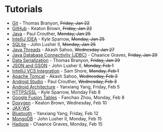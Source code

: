 Tutorials
=========

* [Git](https://github.com/CourseReps/ECEN489-Spring2016/wiki/git) - Thomas Branyon, ~~Friday, Jan 22~~
* [GitHub](https://github.com/CourseReps/ECEN489-Spring2016/wiki/github) - Keaton Brown, ~~Friday, Jan 22~~
* [Java](https://github.com/CourseReps/ECEN489-Spring2016/wiki/java) - Paul Crouther, ~~Monday, Jan 25~~
* [IntelliJ IDEA](https://github.com/CourseReps/ECEN489-Spring2016/wiki/intellij) - Kyle Sparrow, ~~Monday, Jan 25~~
* [SQLite](https://github.com/CourseReps/ECEN489-Spring2016/wiki/sqlite) - John Lusher II, ~~Monday, Jan 25~~
* [Java Threads](https://github.com/CourseReps/ECEN489-Spring2016/wiki/threads) - Akash Sahoo, ~~Wednesday Jan 27~~
* [Java Database Connectivity (JDBC)](https://github.com/CourseReps/ECEN489-Spring2016/wiki/jdbc) - Chaance Graves, ~~Friday, Jan 29~~
* [Data Serialization](https://github.com/CourseReps/ECEN489-Spring2016/wiki/serialization) - Thomas Branyon, ~~Friday, Jan 29~~
* [JSON and GSON](https://github.com/CourseReps/ECEN489-Spring2016/wiki/json) - John Lusher II, ~~Monday, Feb 1~~
* [IntelliJ VCS Integration](https://github.com/CourseReps/ECEN489-Spring2016/wiki/intellij_vcs) - Sam Shore, ~~Monday, Feb 1~~
* [Apache Tomcat](https://github.com/CourseReps/ECEN489-Spring2016/wiki/tomcat) - Akash Sahoo, ~~Wednesday, Feb 3~~
* [Android Studio](https://github.com/CourseReps/ECEN489-Spring2016/wiki/androidstudio) - Paul Crouther, ~~Wednesday, Feb 3~~
* [Android Architecture](https://github.com/CourseReps/ECEN489-Spring2016/wiki/android) - Yanxiang Yang, Friday, Feb 5
* [HTTPS/SSL](https://github.com/CourseReps/ECEN489-Spring2016/wiki/https_ssl) - Kyle Sparrow, Monday Feb 8
* [Google Fusion Tables](https://github.com/CourseReps/ECEN489-Spring2016/wiki/fusiontables) - Fanchao Zhou, Monday, Feb 8
* [Doxygen](https://github.com/CourseReps/ECEN489-Spring2016/wiki/doxygen) - Keaton Brown, Wednesday, Feb 10
* [JAX-WS](https://github.com/CourseReps/ECEN489-Spring2016/wiki/jaxws)
* [Bluetooth](https://github.com/CourseReps/ECEN489-Spring2016/wiki/bluetooth) - Yanxiang Yang, Friday, Feb 12
* [MongoDB](https://github.com/CourseReps/ECEN489-Spring2016/wiki/mongodb) - John Lusher II, Monday, Feb 15
* [Hadoop](https://github.com/CourseReps/ECEN489-Spring2016/wiki/hadoop) - Chaance Graves, Monday, Feb 15 
